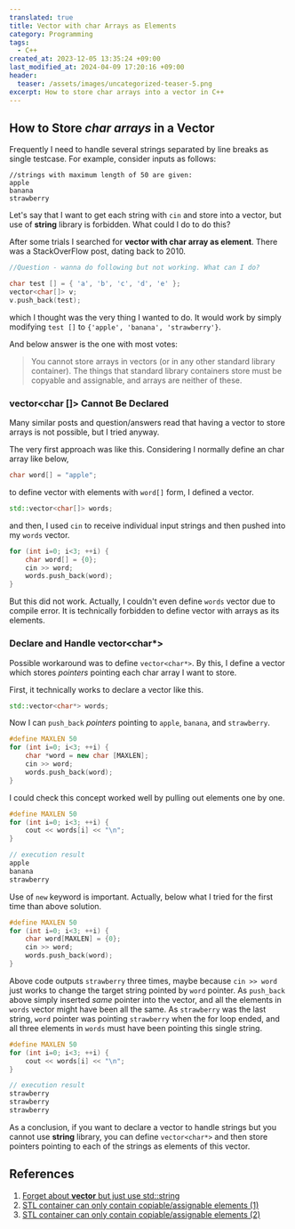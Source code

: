 ```yaml
---
translated: true
title: Vector with char Arrays as Elements
category: Programming
tags:
  - C++
created_at: 2023-12-05 13:35:24 +09:00
last_modified_at: 2024-04-09 17:20:16 +09:00
header:
  teaser: /assets/images/uncategorized-teaser-5.png
excerpt: How to store char arrays into a vector in C++
---
```


## How to Store *char arrays* in a Vector

Frequently I need to handle several strings separated by line breaks as single testcase.  For example, consider inputs as follows:

```
//strings with maximum length of 50 are given:
apple
banana
strawberry
```

Let's say that I want to get each string with `cin` and store into a vector, but use of **string** library is forbidden.  What could I do to do this?

After some trials I searched for **vector with char array as element**.  There was a StackOverFlow post, dating back to 2010.

```cpp
//Question - wanna do following but not working. What can I do?

char test [] = { 'a', 'b', 'c', 'd', 'e' };
vector<char[]> v;
v.push_back(test);
```

which I thought was the very thing I wanted to do.  It would work by simply modifying `test []` to `{'apple', 'banana', 'strawberry'}`.

And below answer is the one with most votes:

> You cannot store arrays in vectors (or in any other standard library container).  The things that standard library containers store must be copyable and assignable, and arrays are neither of these.

### vector<char []> Cannot Be Declared

Many similar posts and question/answers read that having a vector to store arrays is not possible, but I tried anyway.

The very first approach was like this.  Considering I normally define an char array like below,

```cpp
char word[] = "apple";
```

to define vector with elements with `word[]` form, I defined a vector.

```cpp
std::vector<char[]> words;
```

and then, I used `cin` to receive individual input strings and then pushed into my `words` vector.

```cpp
for (int i=0; i<3; ++i) {
    char word[] = {0};
    cin >> word;
    words.push_back(word);
}
```

But this did not work.  Actually, I couldn't even define `words` vector due to compile error.  It is technically forbidden to define vector with arrays as its elements.

### Declare and Handle vector<char*>

Possible workaround was to define `vector<char*>`.  By this, I define a vector which stores *pointers* pointing each char array I want to store.

First, it technically works to declare a vector like this.

```cpp
std::vector<char*> words;
```

Now I can `push_back` *pointers* pointing to `apple`, `banana`, and `strawberry`.

```cpp
#define MAXLEN 50
for (int i=0; i<3; ++i) {
    char *word = new char [MAXLEN];
    cin >> word;
    words.push_back(word);
}
```

I could check this concept worked well by pulling out elements one by one.

```cpp
#define MAXLEN 50
for (int i=0; i<3; ++i) {
    cout << words[i] << "\n";
}

// execution result
apple
banana
strawberry
```

Use of `new` keyword is important.  Actually, below what I tried for the first time than above solution.

```cpp
#define MAXLEN 50
for (int i=0; i<3; ++i) {
    char word[MAXLEN] = {0};
    cin >> word;
    words.push_back(word);
}
```

Above code outputs `strawberry` three times, maybe because `cin >> word` just works to change the target string pointed by `word` pointer.  As `push_back` above simply inserted *same* pointer into the vector, and all the elements in `words` vector might have been all the same.  As `strawberry` was the last string, `word` pointer was pointing `strawberry` when the for loop ended, and all three elements in `words` must have been pointing this single string.

```cpp
#define MAXLEN 50
for (int i=0; i<3; ++i) {
    cout << words[i] << "\n";
}

// execution result
strawberry
strawberry
strawberry
```

As a conclusion, if you want to declare a vector to handle strings but you cannot use **string** library, you can define `vector<char*>` and then store pointers pointing to each of the strings as elements of this vector.

## References

1. [Forget about **vector** but just use std::string](https://stackoverflow.com/questions/2392308/c-vector-of-char-array)
2. [STL container can only contain copiable/assignable elements (1)](https://itecnote.com/tecnote/c-vector-of-char-array/)
3. [STL container can only contain copiable/assignable elements (2)](https://copyprogramming.com/howto/c-vector-of-char-array)